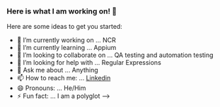 ### Here is what I am working on! 👋

Here are some ideas to get you started:

- 🔭 I’m currently working on ... NCR
- 🌱 I’m currently learning ... Appium
- 👯 I’m looking to collaborate on ... QA testing and automation testing 
- 🤔 I’m looking for help with ... Regular Expressions
- 💬 Ask me about ... Anything
- 📫 How to reach me: ... [Linkedin](https://www.linkedin.com/in/milan-grujicic-20ba05110/)
- 😄 Pronouns: ... He/Him
- ⚡ Fun fact: ... I am a polyglot
-->
